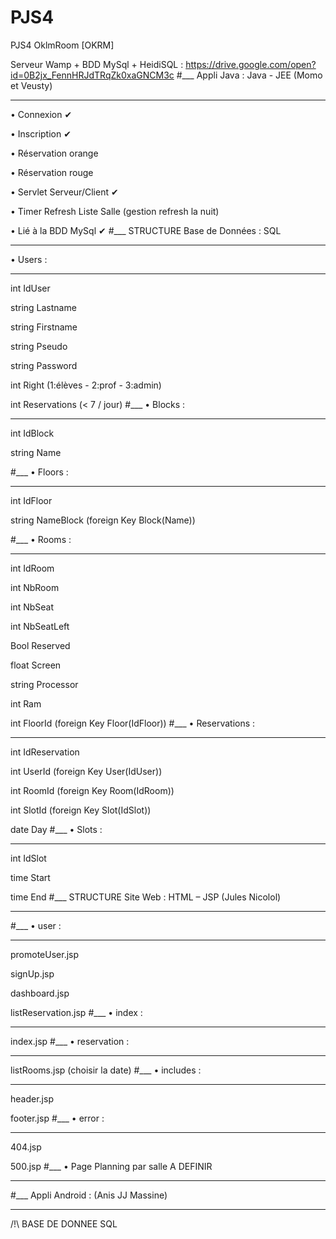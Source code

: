 # PJS4
PJS4 OklmRoom [OKRM]

Serveur Wamp + BDD MySql + HeidiSQL : https://drive.google.com/open?id=0B2jx_FennHRJdTRqZk0xaGNCM3c
#___
Appli Java : Java - JEE (Momo et Veusty)
___
•	Connexion ✔

•	Inscription ✔

•	Réservation orange

•	Réservation rouge

•	Servlet Serveur/Client ✔

•	Timer Refresh Liste Salle (gestion refresh la nuit)

•	Lié à la BDD MySql ✔
#___
STRUCTURE Base de Données : SQL
___
•	Users :
___
int IdUser

string Lastname

string Firstname

string Pseudo

string Password

int Right (1:élèves - 2:prof - 3:admin)

int Reservations  (< 7 / jour)
#___
•	Blocks :
___
int IdBlock

string Name

#___
•	Floors :
___
int IdFloor

string NameBlock (foreign Key Block(Name))

#___
•	Rooms :
___
int IdRoom

int NbRoom

int NbSeat

int NbSeatLeft

Bool Reserved

float Screen

string Processor

int Ram

int FloorId (foreign Key Floor(IdFloor))
#___
•	Reservations :
___
int IdReservation

int UserId (foreign Key User(IdUser))

int RoomId (foreign Key Room(IdRoom))

int SlotId (foreign Key Slot(IdSlot))

date Day
#___
•	Slots :
___
int IdSlot

time Start

time End
#___
STRUCTURE Site Web : HTML – JSP (Jules Nicolol)
___
#___
•	user :
___
promoteUser.jsp

signUp.jsp

dashboard.jsp

listReservation.jsp
#___
•	index :
___
index.jsp
#___
•	reservation :
___
listRooms.jsp (choisir la date)
#___
• includes :
___
header.jsp

footer.jsp
#___
• error :
___
404.jsp

500.jsp
#___
•	Page Planning par salle A DEFINIR
___
#___
Appli Android : (Anis JJ Massine)
___

/!\ BASE DE DONNEE SQL
